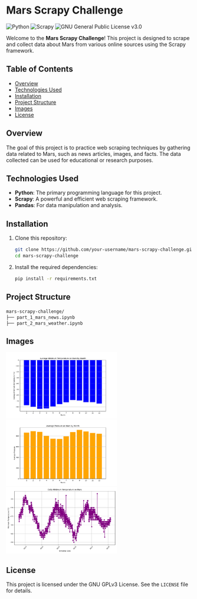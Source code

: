 # Mars Scrapy Challenge

![Python](https://img.shields.io/badge/python-3.8%2B-blue.svg)
![Scrapy](https://img.shields.io/badge/scrapy-2.4.1-orange.svg)
![GNU General Public License v3.0](https://img.shields.io/badge/license-GPLv3-blue.svg)


Welcome to the **Mars Scrapy Challenge**! This project is designed to scrape and collect data about Mars from various online sources using the Scrapy framework.

## Table of Contents
- [Overview](#overview)
- [Technologies Used](#technologies-used)
- [Installation](#installation)
- [Project Structure](#project-structure)
- [Images](#images)
- [License](#license)

## Overview

The goal of this project is to practice web scraping techniques by gathering data related to Mars, such as news articles, images, and facts. The data collected can be used for educational or research purposes.

## Technologies Used

- **Python**: The primary programming language for this project.
- **Scrapy**: A powerful and efficient web scraping framework.
- **Pandas**: For data manipulation and analysis.

## Installation

1. Clone this repository:
   ```bash
   git clone https://github.com/your-username/mars-scrapy-challenge.git
   cd mars-scrapy-challenge
   ```


2. Install the required dependencies:
   ```bash
   pip install -r requirements.txt
   ```

## Project Structure

```
mars-scrapy-challenge/
├── part_1_mars_news.ipynb
├── part_2_mars_weather.ipynb
```

## Images

<img src="images/avg_min_temp_month.png" alt="Average Min Temp per Month" width="300"/>
<img src="images/avg_pressure_by_month.png" alt="Avg Pressure" width="300"/>
<img src="images/daily_min_temp.png" alt="Daily Min Temp " width="300"/>


## License

This project is licensed under the GNU GPLv3 License. See the `LICENSE` file for details.

